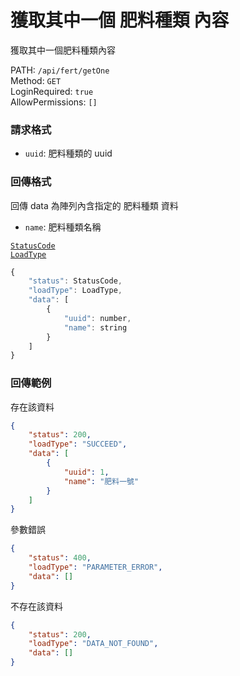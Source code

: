 # 獲取其中一個 肥料種類 內容

獲取其中一個肥料種類內容

PATH: `/api/fert/getOne`  
Method: `GET`  
LoginRequired: `true`  
AllowPermissions: `[]`  


### 請求格式
* `uuid`: 肥料種類的 uuid 


### 回傳格式

回傳 data 為陣列內含指定的 肥料種類 資料  

* `name`: 肥料種類名稱

[`StatusCode`](../types.md#statuscode)  
[`LoadType`](../types.md#loadtype)  

```js
{
    "status": StatusCode,
    "loadType": LoadType,
    "data": [
        {
            "uuid": number,
            "name": string
        }
    ]
}
```


### 回傳範例
存在該資料
```json
{
    "status": 200,
    "loadType": "SUCCEED",
    "data": [
        {
            "uuid": 1,
            "name": "肥料一號"
        }
    ]
}
```

參數錯誤
```json
{
    "status": 400,
    "loadType": "PARAMETER_ERROR",
    "data": []
}
```

不存在該資料
```json
{
    "status": 200,
    "loadType": "DATA_NOT_FOUND",
    "data": []
}
```